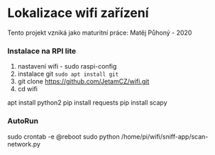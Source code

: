 # Lokalizace wifi zařízení

Tento projekt vzniká jako maturitní práce: Matěj Půhoný - 2020

### Instalace na RPI lite
1) nastavení wifi - sudo raspi-config
2) instalace git `sudo apt install git`
3) git clone https://github.com/JetamCZ/wifi.git
4) cd wifi

apt install python2 
pip install requests
pip install scapy



### AutoRun
sudo crontab -e
@reboot sudo python /home/pi/wifi/sniff-app/scan-network.py